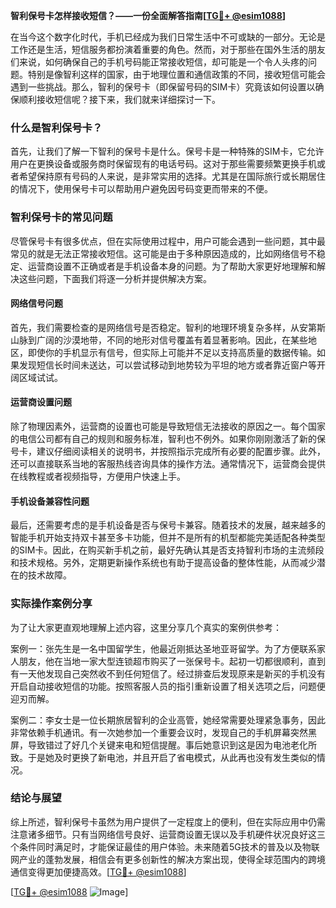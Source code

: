 **智利保号卡怎样接收短信？——一份全面解答指南[[TG💪+ @esim1088](https://t.me/s/esim1088)]**

在当今这个数字化时代，手机已经成为我们日常生活中不可或缺的一部分。无论是工作还是生活，短信服务都扮演着重要的角色。然而，对于那些在国外生活的朋友们来说，如何确保自己的手机号码能正常接收短信，却可能是一个令人头疼的问题。特别是像智利这样的国家，由于地理位置和通信政策的不同，接收短信可能会遇到一些挑战。那么，智利的保号卡（即保留号码的SIM卡）究竟该如何设置以确保顺利接收短信呢？接下来，我们就来详细探讨一下。

### 什么是智利保号卡？

首先，让我们了解一下智利的保号卡是什么。保号卡是一种特殊的SIM卡，它允许用户在更换设备或服务商时保留现有的电话号码。这对于那些需要频繁更换手机或者希望保持原有号码的人来说，是非常实用的选择。尤其是在国际旅行或长期居住的情况下，使用保号卡可以帮助用户避免因号码变更而带来的不便。

### 智利保号卡的常见问题

尽管保号卡有很多优点，但在实际使用过程中，用户可能会遇到一些问题，其中最常见的就是无法正常接收短信。这可能是由于多种原因造成的，比如网络信号不稳定、运营商设置不正确或者是手机设备本身的问题。为了帮助大家更好地理解和解决这些问题，下面我们将逐一分析并提供解决方案。

#### 网络信号问题

首先，我们需要检查的是网络信号是否稳定。智利的地理环境复杂多样，从安第斯山脉到广阔的沙漠地带，不同的地形对信号覆盖有着显著影响。因此，在某些地区，即使你的手机显示有信号，但实际上可能并不足以支持高质量的数据传输。如果发现短信长时间未送达，可以尝试移动到地势较为平坦的地方或者靠近窗户等开阔区域试试。

#### 运营商设置问题

除了物理因素外，运营商的设置也可能是导致短信无法接收的原因之一。每个国家的电信公司都有自己的规则和服务标准，智利也不例外。如果你刚刚激活了新的保号卡，建议仔细阅读相关的说明书，并按照指示完成所有必要的配置步骤。此外，还可以直接联系当地的客服热线咨询具体的操作方法。通常情况下，运营商会提供在线教程或者视频指导，方便用户快速上手。

#### 手机设备兼容性问题

最后，还需要考虑的是手机设备是否与保号卡兼容。随着技术的发展，越来越多的智能手机开始支持双卡甚至多卡功能，但并不是所有的机型都能完美适配各种类型的SIM卡。因此，在购买新手机之前，最好先确认其是否支持智利市场的主流频段和技术规格。另外，定期更新操作系统也有助于提高设备的整体性能，从而减少潜在的技术故障。

### 实际操作案例分享

为了让大家更直观地理解上述内容，这里分享几个真实的案例供参考：

案例一：张先生是一名中国留学生，他最近刚抵达圣地亚哥留学。为了方便联系家人朋友，他在当地一家大型连锁超市购买了一张保号卡。起初一切都很顺利，直到有一天他发现自己突然收不到任何短信了。经过排查后发现原来是新买的手机没有开启自动接收短信的功能。按照客服人员的指引重新设置了相关选项之后，问题便迎刃而解。

案例二：李女士是一位长期旅居智利的企业高管，她经常需要处理紧急事务，因此非常依赖手机通讯。有一次她参加一个重要会议时，发现自己的手机屏幕突然黑屏，导致错过了好几个关键来电和短信提醒。事后她意识到这是因为电池老化所致。于是她及时更换了新电池，并且开启了省电模式，从此再也没有发生类似的情况。

### 结论与展望

综上所述，智利保号卡虽然为用户提供了一定程度上的便利，但在实际应用中仍需注意诸多细节。只有当网络信号良好、运营商设置无误以及手机硬件状况良好这三个条件同时满足时，才能保证最佳的用户体验。未来随着5G技术的普及以及物联网产业的蓬勃发展，相信会有更多创新性的解决方案出现，使得全球范围内的跨境通信变得更加便捷高效。[[TG💪+ @esim1088](https://t.me/s/esim1088)]

[[TG💪+ @esim1088](https://t.me/s/esim1088) ![Image](https://i.postimg.cc/4NQfJmqS/Snipaste-2025-05-13-00-14-12.png)]